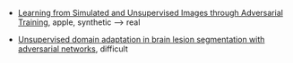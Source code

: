 
- [Learning from Simulated and Unsupervised Images through Adversarial Training](https://arxiv.org/pdf/1612.07828.pdf), apple, synthetic --> real








- [Unsupervised domain adaptation in brain lesion segmentation with adversarial networks](https://arxiv.org/pdf/1612.08894.pdf), difficult
